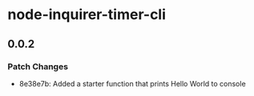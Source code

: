 # node-inquirer-timer-cli

## 0.0.2

### Patch Changes

- 8e38e7b: Added a starter function that prints Hello World to console
